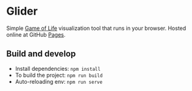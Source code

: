 # Glider

Simple [Game of Life](https://en.wikipedia.org/wiki/Conway%27s_Game_of_Life) visualization tool that runs in your browser.
Hosted online at GitHub [Pages](https://tsb99x.github.io/glider).

## Build and develop

- Install dependencies: `npm install`
- To build the project: `npm run build`
- Auto-reloading env: `npm run serve`
